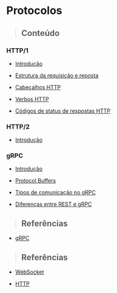 # Protocolos

> ## **Conteúdo**

### HTTP/1

* [Introdução](/protocols/http-1/introducao.md)

* [Estrutura da requisição e reposta](/protocols/http-1/estrutura-requisicao-resposta.md)

* [Cabeçalhos HTTP](/protocols/http-1/cabecalhos.md)

* [Verbos HTTP](/protocols/http-1/verbos-http.md)

* [Códigos de status de respostas HTTP](/protocols/http-1/codigos-de-status-de-respostas.md)

### HTTP/2

* [Introdução](/protocols/http-2/introduction.md)

### gRPC

* [Introdução](/protocols/grpc/introduction.md)

* [Protocol Buffers](/protocols/grpc/protocol-buffers.md)

* [Tipos de comunicação no gRPC](/protocols/grpc/grpc-communication-types.md)

* [Diferenças entre REST e gRPC](/protocols/grpc/differences-between-reste-grpc.md)

> ## **Referências**

* [gRPC](/protocols/grpc/references.md)

> ## **Referências**

* [WebSocket](/protocols/websocket/references.md)

* [HTTP](/protocols/http-1/references.md)